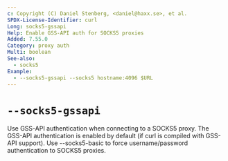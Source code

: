 ```yaml
---
c: Copyright (C) Daniel Stenberg, <daniel@haxx.se>, et al.
SPDX-License-Identifier: curl
Long: socks5-gssapi
Help: Enable GSS-API auth for SOCKS5 proxies
Added: 7.55.0
Category: proxy auth
Multi: boolean
See-also:
  - socks5
Example:
  - --socks5-gssapi --socks5 hostname:4096 $URL
---
```


# `--socks5-gssapi`

Use GSS-API authentication when connecting to a SOCKS5 proxy. The GSS-API
authentication is enabled by default (if curl is compiled with GSS-API
support). Use --socks5-basic to force username/password authentication to
SOCKS5 proxies.
